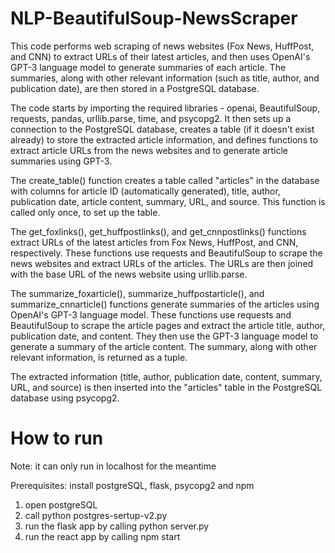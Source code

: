 # NLP-BeautifulSoup-NewsScraper

This code performs web scraping of news websites (Fox News, HuffPost, and CNN) to extract URLs of their latest articles, 
and then uses OpenAI's GPT-3 language model to generate summaries of each article. The summaries, along with other relevant information 
(such as title, author, and publication date), are then stored in a PostgreSQL database.

The code starts by importing the required libraries - openai, BeautifulSoup, requests, pandas, urllib.parse, time, and psycopg2. 
It then sets up a connection to the PostgreSQL database, creates a table (if it doesn't exist already) to store the extracted article information, 
and defines functions to extract article URLs from the news websites and to generate article summaries using GPT-3.

The create_table() function creates a table called "articles" in the database with columns for article ID (automatically generated), 
title, author, publication date, article content, summary, URL, and source. This function is called only once, to set up the table.

The get_foxlinks(), get_huffpostlinks(), and get_cnnpostlinks() functions extract URLs of the latest articles from Fox News, HuffPost, 
and CNN, respectively. These functions use requests and BeautifulSoup to scrape the news websites and extract URLs of the articles. 
The URLs are then joined with the base URL of the news website using urllib.parse.

The summarize_foxarticle(), summarize_huffpostarticle(), and summarize_cnnarticle() functions generate summaries of the articles using 
OpenAI's GPT-3 language model. These functions use requests and BeautifulSoup to scrape the article pages and extract the article title, 
author, publication date, and content. They then use the GPT-3 language model to generate a summary of the article content. 
The summary, along with other relevant information, is returned as a tuple.

The extracted information (title, author, publication date, content, summary, URL, and source) is then inserted into the "articles" table 
in the PostgreSQL database using psycopg2.


# How to run

Note: it can only run in localhost for the meantime

Prerequisites: 
install postgreSQL, flask, psycopg2 and npm

1. open postgreSQL
2. call python postgres-sertup-v2.py
3. run the flask app by calling python server.py
4. run the react app by calling npm start
